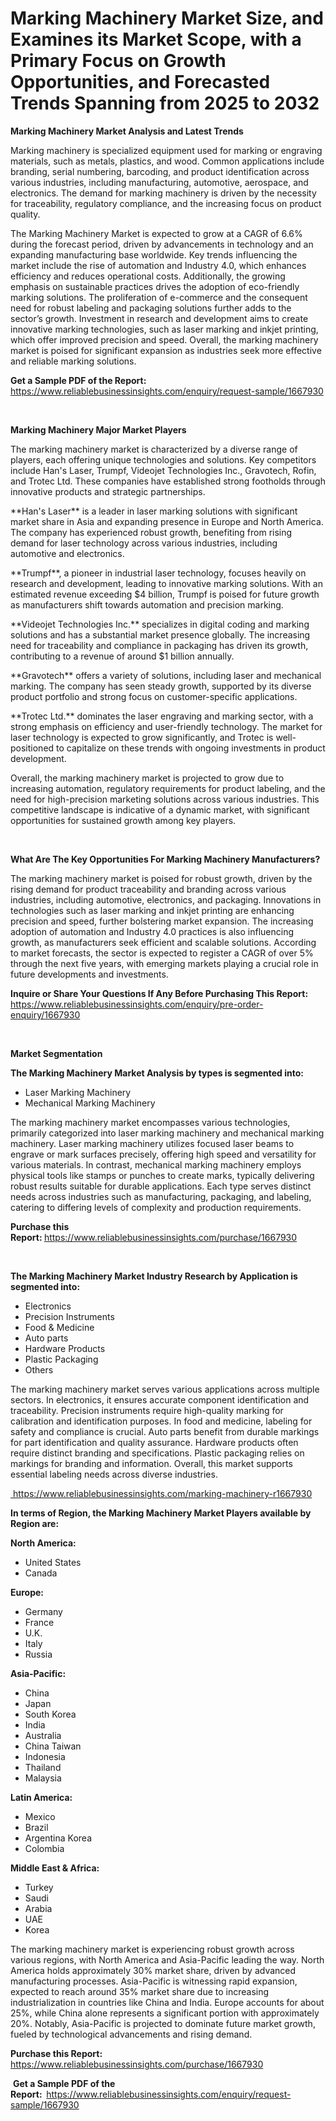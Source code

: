 <p><h1>Marking Machinery Market Size, and Examines its Market Scope, with a Primary Focus on Growth Opportunities, and Forecasted Trends Spanning from 2025 to 2032</h1></p><p><strong>Marking Machinery Market Analysis and Latest Trends</strong></p>
<p><p>Marking machinery is specialized equipment used for marking or engraving materials, such as metals, plastics, and wood. Common applications include branding, serial numbering, barcoding, and product identification across various industries, including manufacturing, automotive, aerospace, and electronics. The demand for marking machinery is driven by the necessity for traceability, regulatory compliance, and the increasing focus on product quality.</p><p>The Marking Machinery Market is expected to grow at a CAGR of 6.6% during the forecast period, driven by advancements in technology and an expanding manufacturing base worldwide. Key trends influencing the market include the rise of automation and Industry 4.0, which enhances efficiency and reduces operational costs. Additionally, the growing emphasis on sustainable practices drives the adoption of eco-friendly marking solutions. The proliferation of e-commerce and the consequent need for robust labeling and packaging solutions further adds to the sector’s growth. Investment in research and development aims to create innovative marking technologies, such as laser marking and inkjet printing, which offer improved precision and speed. Overall, the marking machinery market is poised for significant expansion as industries seek more effective and reliable marking solutions.</p></p>
<p><strong>Get a Sample PDF of the Report:&nbsp;</strong> <a href="https://www.reliablebusinessinsights.com/enquiry/request-sample/1667930?utm_campaign=3733&utm_medium=2&utm_source=Github&utm_content=ia&utm_term=17042025&utm_id=marking-machinery">https://www.reliablebusinessinsights.com/enquiry/request-sample/1667930</a></p>
<p>&nbsp;</p>
<p><strong>Marking Machinery Major Market Players</strong></p>
<p><p>The marking machinery market is characterized by a diverse range of players, each offering unique technologies and solutions. Key competitors include Han's Laser, Trumpf, Videojet Technologies Inc., Gravotech, Rofin, and Trotec Ltd. These companies have established strong footholds through innovative products and strategic partnerships.</p><p>**Han's Laser** is a leader in laser marking solutions with significant market share in Asia and expanding presence in Europe and North America. The company has experienced robust growth, benefiting from rising demand for laser technology across various industries, including automotive and electronics.</p><p>**Trumpf**, a pioneer in industrial laser technology, focuses heavily on research and development, leading to innovative marking solutions. With an estimated revenue exceeding $4 billion, Trumpf is poised for future growth as manufacturers shift towards automation and precision marking.</p><p>**Videojet Technologies Inc.** specializes in digital coding and marking solutions and has a substantial market presence globally. The increasing need for traceability and compliance in packaging has driven its growth, contributing to a revenue of around $1 billion annually.</p><p>**Gravotech** offers a variety of solutions, including laser and mechanical marking. The company has seen steady growth, supported by its diverse product portfolio and strong focus on customer-specific applications.</p><p>**Trotec Ltd.** dominates the laser engraving and marking sector, with a strong emphasis on efficiency and user-friendly technology. The market for laser technology is expected to grow significantly, and Trotec is well-positioned to capitalize on these trends with ongoing investments in product development.</p><p>Overall, the marking machinery market is projected to grow due to increasing automation, regulatory requirements for product labeling, and the need for high-precision marketing solutions across various industries. This competitive landscape is indicative of a dynamic market, with significant opportunities for sustained growth among key players.</p></p>
<p>&nbsp;</p>
<p><strong>What Are The Key Opportunities For Marking Machinery Manufacturers?</strong></p>
<p><p>The marking machinery market is poised for robust growth, driven by the rising demand for product traceability and branding across various industries, including automotive, electronics, and packaging. Innovations in technologies such as laser marking and inkjet printing are enhancing precision and speed, further bolstering market expansion. The increasing adoption of automation and Industry 4.0 practices is also influencing growth, as manufacturers seek efficient and scalable solutions. According to market forecasts, the sector is expected to register a CAGR of over 5% through the next five years, with emerging markets playing a crucial role in future developments and investments.</p></p>
<p><strong>Inquire or Share Your Questions If Any Before Purchasing This Report:</strong> <a href="https://www.reliablebusinessinsights.com/enquiry/pre-order-enquiry/1667930?utm_campaign=3733&utm_medium=2&utm_source=Github&utm_content=ia&utm_term=17042025&utm_id=marking-machinery">https://www.reliablebusinessinsights.com/enquiry/pre-order-enquiry/1667930</a></p>
<p>&nbsp;</p>
<p><strong>Market Segmentation</strong></p>
<p><strong>The Marking Machinery Market Analysis by types is segmented into:</strong></p>
<p><ul><li>Laser Marking Machinery</li><li>Mechanical Marking Machinery</li></ul></p>
<p><p>The marking machinery market encompasses various technologies, primarily categorized into laser marking machinery and mechanical marking machinery. Laser marking machinery utilizes focused laser beams to engrave or mark surfaces precisely, offering high speed and versatility for various materials. In contrast, mechanical marking machinery employs physical tools like stamps or punches to create marks, typically delivering robust results suitable for durable applications. Each type serves distinct needs across industries such as manufacturing, packaging, and labeling, catering to differing levels of complexity and production requirements.</p></p>
<p><strong>Purchase this Report:&nbsp;</strong><a href="https://www.reliablebusinessinsights.com/purchase/1667930?utm_campaign=3733&utm_medium=2&utm_source=Github&utm_content=ia&utm_term=17042025&utm_id=marking-machinery">https://www.reliablebusinessinsights.com/purchase/1667930</a></p>
<p>&nbsp;</p>
<p><strong>The Marking Machinery Market Industry Research by Application is segmented into:</strong></p>
<p><ul><li>Electronics</li><li>Precision Instruments</li><li>Food & Medicine</li><li>Auto parts</li><li>Hardware Products</li><li>Plastic Packaging</li><li>Others</li></ul></p>
<p><p>The marking machinery market serves various applications across multiple sectors. In electronics, it ensures accurate component identification and traceability. Precision instruments require high-quality marking for calibration and identification purposes. In food and medicine, labeling for safety and compliance is crucial. Auto parts benefit from durable markings for part identification and quality assurance. Hardware products often require distinct branding and specifications. Plastic packaging relies on markings for branding and information. Overall, this market supports essential labeling needs across diverse industries.</p></p>
<p><a href="https://www.reliablebusinessinsights.com/marking-machinery-r1667930?utm_campaign=3733&utm_medium=2&utm_source=Github&utm_content=ia&utm_term=17042025&utm_id=marking-machinery">&nbsp;https://www.reliablebusinessinsights.com/marking-machinery-r1667930</a></p>
<p><strong>In terms of Region, the Marking Machinery Market Players available by Region are:</strong></p>
<p>
    <p> <strong> North America: </strong>
        <ul>
            <li>United States</li>
            <li>Canada</li>
        </ul>
        </p> 
    <p> <strong> Europe: </strong>
        <ul>
            <li>Germany</li>
            <li>France</li>
            <li>U.K.</li>
            <li>Italy</li>
            <li>Russia</li>
        </ul>
        </p> 
    <p> <strong> Asia-Pacific: </strong>
        <ul>
            <li>China</li>
            <li>Japan</li>
            <li>South Korea</li>
            <li>India</li>
            <li>Australia</li>
            <li>China Taiwan</li>
            <li>Indonesia</li>
            <li>Thailand</li>
            <li>Malaysia</li>
        </ul>
        </p> 
    <p> <strong> Latin America: </strong>
        <ul>
            <li>Mexico</li>
            <li>Brazil</li>
            <li>Argentina Korea</li>
            <li>Colombia</li>
        </ul>
        </p> 
    <p> <strong> Middle East & Africa: </strong>
        <ul>
            <li>Turkey</li>
            <li>Saudi</li>
            <li>Arabia</li>
            <li>UAE</li>
            <li>Korea</li>
        </ul>
    </p>
    </p>
<p><p>The marking machinery market is experiencing robust growth across various regions, with North America and Asia-Pacific leading the way. North America holds approximately 30% market share, driven by advanced manufacturing processes. Asia-Pacific is witnessing rapid expansion, expected to reach around 35% market share due to increasing industrialization in countries like China and India. Europe accounts for about 25%, while China alone represents a significant portion with approximately 20%. Notably, Asia-Pacific is projected to dominate future market growth, fueled by technological advancements and rising demand.</p></p>
<p><strong>Purchase this Report: </strong><a href="https://www.reliablebusinessinsights.com/purchase/1667930?utm_campaign=3733&utm_medium=2&utm_source=Github&utm_content=ia&utm_term=17042025&utm_id=marking-machinery">https://www.reliablebusinessinsights.com/purchase/1667930</a></p>
<p>&nbsp;<strong>Get a Sample PDF of the Report:&nbsp;&nbsp;</strong><a href="https://www.reliablebusinessinsights.com/enquiry/request-sample/1667930?utm_campaign=3733&utm_medium=2&utm_source=Github&utm_content=ia&utm_term=17042025&utm_id=marking-machinery">https://www.reliablebusinessinsights.com/enquiry/request-sample/1667930</a></p>
<p><strong></strong></p>
<p><p></p><p></p><p></p></p>